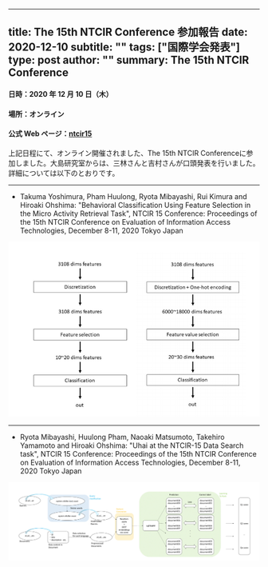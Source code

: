 
---
title: The 15th NTCIR Conference 参加報告
date: 2020-12-10
subtitle: ""
tags: ["国際学会発表"]
type: post
author: ""
summary: The 15th NTCIR Conference
---

<!--more-->

#### 日時：2020 年 12 月 10 日（木）

#### 場所：オンライン

#### 公式 Web ページ：[ntcir15](http://research.nii.ac.jp/ntcir/ntcir-15/conference.html)

上記日程にて、オンライン開催されました、The 15th NTCIR Conferenceに参加しました。大島研究室からは、三林さんと吉村さんが口頭発表を行いました。詳細については以下のとおりです。

<hr>

+ Takuma Yoshimura, Pham Huulong, Ryota Mibayashi, Rui Kimura and Hiroaki Ohshima: "Behavioral Classification Using Feature Selection in the Micro Activity Retrieval Task", NTCIR 15 Conference: Proceedings of the 15th NTCIR Conference on Evaluation of Information Access Technologies, December 8-11, 2020 Tokyo Japan

![FS,FVS](Screenshot%20from%202021-01-13%2016-54-44.png)


<hr>

+ Ryota Mibayashi, Huulong Pham, Naoaki Matsumoto, Takehiro Yamamoto and Hiroaki Ohshima: "Uhai at the NTCIR-15 Data Search task", NTCIR 15 Conference: Proceedings of the 15th NTCIR Conference on Evaluation of Information Access Technologies, December 8-11, 2020 Tokyo Japan

![FS,FVS](uhai.png)
